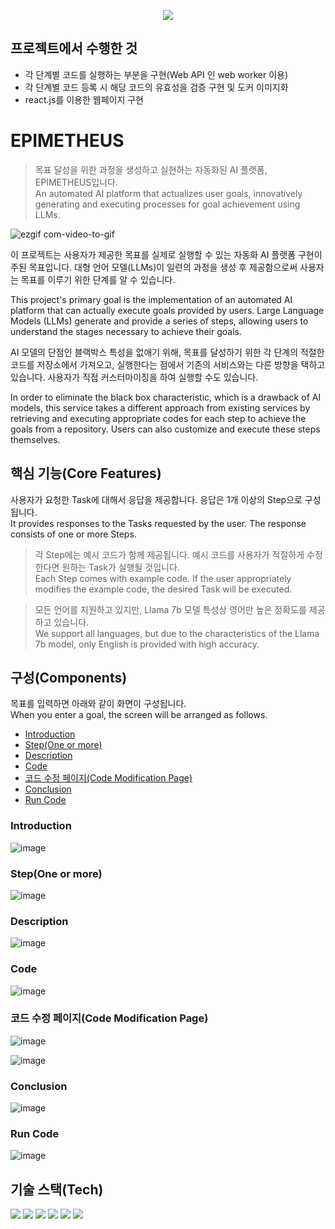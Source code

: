 <p align='center'>
 <img src="./resources/favicon.ico">

## 프로젝트에서 수행한 것

- 각 단계별 코드를 실행하는 부분을 구현(Web API 인 web worker 이용)
- 각 단계별 코드 등록 시 해당 코드의 유효성을 검증 구현 및 도커 이미지화
- react.js를 이용한 웹페이지 구현


# EPIMETHEUS

> 목표 달성을 위한 과정을 생성하고 실현하는 자동화된 AI 플랫폼, EPIMETHEUS입니다. </br>
> An automated AI platform that actualizes user goals, innovatively generating and executing processes for goal achievement using LLMs.


![ezgif com-video-to-gif](https://github.com/UOS-CSDESIGN/Epimetheus/assets/43626362/f6c0e5eb-a00b-41fb-ab0b-1beb8e3bfdde)


이 프로젝트는 사용자가 제공한 목표를 실제로 실행할 수 있는 자동화 AI 플랫폼 구현이 주된 목표입니다. 대형 언어 모델(LLMs)이 일련의 과정을 생성 후 제공함으로써 사용자는 목표를 이루기 위한 단계를 알 수 있습니다. 

This project's primary goal is the implementation of an automated AI platform that can actually execute goals provided by users. Large Language Models (LLMs) generate and provide a series of steps, allowing users to understand the stages necessary to achieve their goals.



AI 모델의 단점인 블랙박스 특성을 없애기 위해, 목표를 달성하기 위한 각 단계의 적절한 코드를 저장소에서 가져오고, 실행한다는 점에서 기존의 서비스와는 다른 방향을 택하고 있습니다. 사용자가 직접 커스터마이징을 하여 실행할 수도 있습니다.

In order to eliminate the black box characteristic, which is a drawback of AI models, this service takes a different approach from existing services by retrieving and executing appropriate codes for each step to achieve the goals from a repository. Users can also customize and execute these steps themselves.


## 핵심 기능(Core Features)
사용자가 요청한 Task에 대해서 응답을 제공합니다. 응답은 1개 이상의 Step으로 구성됩니다.<br/>
It provides responses to the Tasks requested by the user. The response consists of one or more Steps.

> 각 Step에는 예시 코드가 함께 제공됩니다. 예시 코드를 사용자가 적절하게 수정한다면 원하는 Task가 실행될 것입니다.<br/>
> Each Step comes with example code. If the user appropriately modifies the example code, the desired Task will be executed.

> 모든 언어를 지원하고 있지만, Llama 7b 모델 특성상 영어만 높은 정확도를 제공하고 있습니다.<br/>
> We support all languages, but due to the characteristics of the Llama 7b model, only English is provided with high accuracy.


## 구성(Components)
목표를 입력하면 아래와 같이 화면이 구성됩니다. 
<br/>When you enter a goal, the screen will be arranged as follows.

- [Introduction](#introduction)
- [Step(One or more)](#stepone-or-more)
- [Description](#description)
- [Code](#code)
- [코드 수정 페이지(Code Modification Page)](#코드-수정-페이지code-modification-page)
- [Conclusion](#conclusion)
- [Run Code](#run)

<h3 id="intro">Introduction</h3>

![image](https://github.com/UOS-CSDESIGN/Epimetheus/assets/43626362/e77da2f3-48ea-49ea-95a3-8fcfeca521bc)

<h3 id="steps">Step(One or more)</h3>

![image](https://github.com/UOS-CSDESIGN/Epimetheus/assets/43626362/cb2e8652-6004-4613-b4ff-a84dea9d8b11)


<h3 id="description">Description</h3>

![image](https://github.com/UOS-CSDESIGN/Epimetheus/assets/43626362/de1272c3-f8cc-485d-aef8-848ea0637c9c)

<h3 id="code">Code</h3>

![image](https://github.com/UOS-CSDESIGN/Epimetheus/assets/43626362/3af0fdf0-077d-4e7c-a577-28f25c1ac4b2)

<h3 id="modify_cdode">코드 수정 페이지(Code Modification Page)</h3>

![image](https://github.com/UOS-CSDESIGN/Epimetheus/assets/43626362/149c77eb-593b-4954-9910-7117ced8d65a)

![image](https://github.com/UOS-CSDESIGN/Epimetheus/assets/43626362/c4463b3b-0174-42fb-9b61-97a97edf3db1)


<h3 id="outro">Conclusion</h3>

![image](https://github.com/UOS-CSDESIGN/Epimetheus/assets/43626362/1a76292a-1b61-436c-9025-c9b7eead5a35)

<h3 id="run">Run Code</h3>

![image](https://github.com/UOS-CSDESIGN/Epimetheus/assets/43626362/5b8f585b-e896-4baa-bdad-75eb894ade76)

## 기술 스택(Tech)
<img src="https://img.shields.io/badge/v3.1.3-springboot-6cb52d?logo=springboot"> <img src="https://img.shields.io/badge/v4.9.5-typescript-3078c6?logo=typescript"> <img src="https://img.shields.io/badge/v2.414.2-jenkins-f56f3c?logo=jenkins&logoColor=white"> <img src="https://img.shields.io/badge/v5.0.21-mongodb-004e3d?logo=mongodb"> <img src="https://img.shields.io/badge/v1.18.0-nginx-009639?logo=nginx"> <img src="https://img.shields.io/badge/v24.0.7-docker-2496ED?logo=docker">
